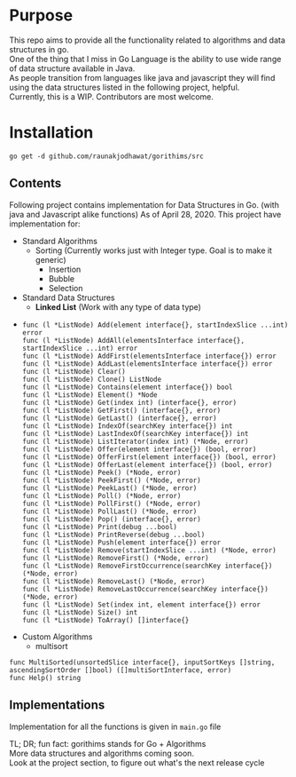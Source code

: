 # Purpose
This repo aims to provide all the functionality related to algorithms and data structures in go.   
One of the thing that I miss in Go Language is the ability to use wide range of data structure available in Java.  
As people transition from languages like java and javascript they will find using the data structures listed in the following project, helpful.  
Currently, this is a WIP. Contributors are most welcome.  

# Installation
```
go get -d github.com/raunakjodhawat/gorithims/src
```

## Contents
Following project contains implementation for Data Structures in Go. (with java and Javascript alike functions)
As of April 28, 2020. This project have implementation for:
- Standard Algorithms
    - Sorting (Currently works just with Integer type. Goal is to make it generic)
        - Insertion
        - Bubble
        - Selection
- Standard Data Structures
    - **Linked List** (Work with any type of data type)
-     func (l *ListNode) Add(element interface{}, startIndexSlice ...int) error
      func (l *ListNode) AddAll(elementsInterface interface{}, startIndexSlice ...int) error
      func (l *ListNode) AddFirst(elementsInterface interface{}) error
      func (l *ListNode) AddLast(elementsInterface interface{}) error
      func (l *ListNode) Clear()
      func (l *ListNode) Clone() ListNode
      func (l *ListNode) Contains(element interface{}) bool
      func (l *ListNode) Element() *Node
      func (l *ListNode) Get(index int) (interface{}, error)
      func (l *ListNode) GetFirst() (interface{}, error)
      func (l *ListNode) GetLast() (interface{}, error)
      func (l *ListNode) IndexOf(searchKey interface{}) int
      func (l *ListNode) LastIndexOf(searchKey interface{}) int
      func (l *ListNode) ListIterator(index int) (*Node, error)
      func (l *ListNode) Offer(element interface{}) (bool, error)
      func (l *ListNode) OfferFirst(element interface{}) (bool, error)
      func (l *ListNode) OfferLast(element interface{}) (bool, error)
      func (l *ListNode) Peek() (*Node, error)
      func (l *ListNode) PeekFirst() (*Node, error)
      func (l *ListNode) PeekLast() (*Node, error)
      func (l *ListNode) Poll() (*Node, error)
      func (l *ListNode) PollFirst() (*Node, error)
      func (l *ListNode) PollLast() (*Node, error)
      func (l *ListNode) Pop() (interface{}, error)
      func (l *ListNode) Print(debug ...bool)
      func (l *ListNode) PrintReverse(debug ...bool)
      func (l *ListNode) Push(element interface{}) error
      func (l *ListNode) Remove(startIndexSlice ...int) (*Node, error)
      func (l *ListNode) RemoveFirst() (*Node, error)
      func (l *ListNode) RemoveFirstOccurrence(searchKey interface{}) (*Node, error)
      func (l *ListNode) RemoveLast() (*Node, error)
      func (l *ListNode) RemoveLastOccurrence(searchKey interface{}) (*Node, error)
      func (l *ListNode) Set(index int, element interface{}) error
      func (l *ListNode) Size() int
      func (l *ListNode) ToArray() []interface{}

- Custom Algorithms
    - multisort  
```cassandraql
func MultiSorted(unsortedSlice interface{}, inputSortKeys []string, ascendingSortOrder []bool) ([]multiSortInterface, error)
func Help() string
```
## Implementations
Implementation for all the functions is given in `main.go` file

TL; DR; fun fact: gorithims stands for Go + Algorithms  
More data structures and algorithms coming soon.  
Look at the project section, to figure out what's the next release cycle